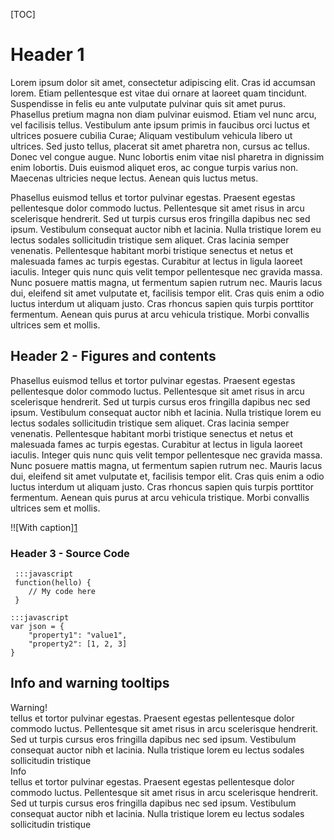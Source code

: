[TOC]

Header 1
========

Lorem ipsum dolor sit amet, consectetur adipiscing elit. Cras id accumsan
lorem. Etiam pellentesque est vitae dui ornare at laoreet quam tincidunt.
Suspendisse in felis eu ante vulputate pulvinar quis sit amet purus. Phasellus
pretium magna non diam pulvinar euismod. Etiam vel nunc arcu, vel facilisis
tellus. Vestibulum ante ipsum primis in faucibus orci luctus et ultrices
posuere cubilia Curae; Aliquam vestibulum vehicula libero ut ultrices. Sed
justo tellus, placerat sit amet pharetra non, cursus ac tellus. Donec vel
congue augue. Nunc lobortis enim vitae nisl pharetra in dignissim enim
lobortis. Duis euismod aliquet eros, ac congue turpis varius non. Maecenas
ultricies neque lectus. Aenean quis luctus metus.

Phasellus euismod
tellus et tortor pulvinar egestas. Praesent egestas pellentesque dolor commodo
luctus. Pellentesque sit amet risus in arcu scelerisque hendrerit. Sed ut
turpis cursus eros fringilla dapibus nec sed ipsum. Vestibulum consequat auctor
nibh et lacinia. Nulla tristique lorem eu lectus sodales sollicitudin tristique
sem aliquet. Cras lacinia semper venenatis. Pellentesque habitant morbi
tristique senectus et netus et malesuada fames ac turpis egestas. Curabitur at
lectus in ligula laoreet iaculis. Integer quis nunc quis velit tempor
pellentesque nec gravida massa. Nunc posuere mattis magna, ut fermentum sapien
rutrum nec. Mauris lacus dui, eleifend sit amet vulputate et, facilisis tempor
elit. Cras quis enim a odio luctus interdum ut aliquam justo. Cras rhoncus
sapien quis turpis porttitor fermentum. Aenean quis purus at arcu vehicula
tristique. Morbi convallis ultrices sem et mollis.

## Header 2 - Figures and contents ##

Phasellus euismod
tellus et tortor pulvinar egestas. Praesent egestas pellentesque dolor commodo
luctus. Pellentesque sit amet risus in arcu scelerisque hendrerit. Sed ut
turpis cursus eros fringilla dapibus nec sed ipsum. Vestibulum consequat auctor
nibh et lacinia. Nulla tristique lorem eu lectus sodales sollicitudin tristique
sem aliquet. Cras lacinia semper venenatis. Pellentesque habitant morbi
tristique senectus et netus et malesuada fames ac turpis egestas. Curabitur at
lectus in ligula laoreet iaculis. Integer quis nunc quis velit tempor
pellentesque nec gravida massa. Nunc posuere mattis magna, ut fermentum sapien
rutrum nec. Mauris lacus dui, eleifend sit amet vulputate et, facilisis tempor
elit. Cras quis enim a odio luctus interdum ut aliquam justo. Cras rhoncus
sapien quis turpis porttitor fermentum. Aenean quis purus at arcu vehicula
tristique. Morbi convallis ultrices sem et mollis.

!![With caption][1](http://www.definicionabc.com/wp-content/uploads/figura20imposible208.jpg)

### Header 3 - Source Code ##

     :::javascript
     function(hello) {
        // My code here
     }

    :::javascript
    var json = {
        "property1": "value1",
        "property2": [1, 2, 3]
    }

## Info and warning tooltips ##

<div class="warning">
<div class="title">Warning!</div>
tellus et tortor pulvinar egestas. Praesent egestas pellentesque dolor commodo
luctus. Pellentesque sit amet risus in arcu scelerisque hendrerit. Sed ut
turpis cursus eros fringilla dapibus nec sed ipsum. Vestibulum consequat auctor
nibh et lacinia. Nulla tristique lorem eu lectus sodales sollicitudin tristique
</div>
<div class="info">
<div class="title">Info</div>
tellus et tortor pulvinar egestas. Praesent egestas pellentesque dolor commodo
luctus. Pellentesque sit amet risus in arcu scelerisque hendrerit. Sed ut
turpis cursus eros fringilla dapibus nec sed ipsum. Vestibulum consequat auctor
nibh et lacinia. Nulla tristique lorem eu lectus sodales sollicitudin tristique
</div>
